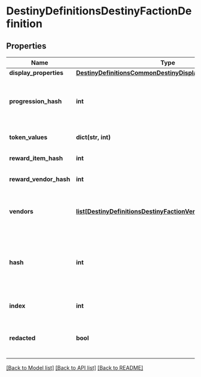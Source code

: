 # DestinyDefinitionsDestinyFactionDefinition

## Properties
Name | Type | Description | Notes
------------ | ------------- | ------------- | -------------
**display_properties** | [**DestinyDefinitionsCommonDestinyDisplayPropertiesDefinition**](DestinyDefinitionsCommonDestinyDisplayPropertiesDefinition.md) |  | [optional] 
**progression_hash** | **int** | The hash identifier for the DestinyProgressionDefinition that indicates the character&#39;s relationship with this faction in terms of experience and levels. | [optional] 
**token_values** | **dict(str, int)** | The faction token item hashes, and their respective progression values. | [optional] 
**reward_item_hash** | **int** | The faction reward item hash, usually an engram. | [optional] 
**reward_vendor_hash** | **int** | The faction reward vendor hash, used for faction engram previews. | [optional] 
**vendors** | [**list[DestinyDefinitionsDestinyFactionVendorDefinition]**](DestinyDefinitionsDestinyFactionVendorDefinition.md) | List of vendors that are associated with this faction. The last vendor that passes the unlock flag checks is the one that should be shown. | [optional] 
**hash** | **int** | The unique identifier for this entity. Guaranteed to be unique for the type of entity, but not globally.  When entities refer to each other in Destiny content, it is this hash that they are referring to. | [optional] 
**index** | **int** | The index of the entity as it was found in the investment tables. | [optional] 
**redacted** | **bool** | If this is true, then there is an entity with this identifier/type combination, but BNet is not yet allowed to show it. Sorry! | [optional] 

[[Back to Model list]](../README.md#documentation-for-models) [[Back to API list]](../README.md#documentation-for-api-endpoints) [[Back to README]](../README.md)


